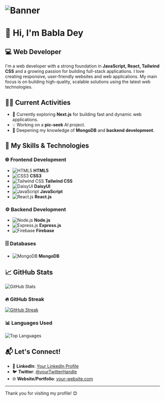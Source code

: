 # ![Banner](https://your-banner-image-url.com)

# 👋 Hi, I'm Babla Dey 
## 💻 Web Developer 

I'm a web developer with a strong foundation in **JavaScript, React, Tailwind CSS** and a growing passion for building full-stack applications. I love creating responsive, user-friendly websites and web applications. My main focus is on building high-quality, scalable solutions using the latest web technologies.

## 🏃‍♂️ Current Activities
- 🚀 Currently exploring **Next.js** for building fast and dynamic web applications.
- 💡 Working on a **pic-seek** AI project.
- 🎯 Deepening my knowledge of **MongoDB** and **backend development**.

## 🔧 My Skills & Technologies

### 🌐 Frontend Development
- ![HTML5](https://img.shields.io/badge/-HTML5-E34F26?style=flat&logo=html5&logoColor=white) **HTML5**
- ![CSS3](https://img.shields.io/badge/-CSS3-1572B6?style=flat&logo=css3&logoColor=white) **CSS3**
- ![Tailwind CSS](https://img.shields.io/badge/-Tailwind%20CSS-06B6D4?style=flat&logo=tailwindcss&logoColor=white) **Tailwind CSS**
- ![DaisyUI](https://img.shields.io/badge/-DaisyUI-000000?style=flat&logo=data:image/svg+xml;base64,...) **DaisyUI**
- ![JavaScript](https://img.shields.io/badge/-JavaScript-F7DF1E?style=flat&logo=javascript&logoColor=black) **JavaScript**
- ![React.js](https://img.shields.io/badge/-React.js-61DAFB?style=flat&logo=react&logoColor=black) **React.js**

### ⚙️ Backend Development
- ![Node.js](https://img.shields.io/badge/-Node.js-339933?style=flat&logo=node.js&logoColor=white) **Node.js**
- ![Express.js](https://img.shields.io/badge/-Express.js-000000?style=flat&logo=express&logoColor=white) **Express.js**
- ![Firebase](https://img.shields.io/badge/-Firebase-FFCA28?style=flat&logo=firebase&logoColor=black) **Firebase**

### 🗄️ Databases
- ![MongoDB](https://img.shields.io/badge/-MongoDB-47A248?style=flat&logo=mongodb&logoColor=white) **MongoDB**

## 📈 GitHub Stats
![GitHub Stats](https://github-readme-stats.vercel.app/api?username=babladey275&show_icons=true&hide_title=true&count_private=true&hide_border=true&theme=radical)

### 🔥 GitHub Streak
[![GitHub Streak](https://streak-stats.demolab.com?user=babladey275&theme=dark)](https://git.io/streak-stats)

### 📊 Languages Used
![Top Languages](https://github-readme-stats.vercel.app/api/top-langs/?username=babladey275&layout=compact&theme=radical)

## 📬 Let's Connect!
- 💼 **LinkedIn**: [Your LinkedIn Profile](#)
- 🐦 **Twitter**: [@yourTwitterHandle](#)
- 🌐 **Website/Portfolio**: [your-website.com](#)

---

Thank you for visiting my profile! 😊

